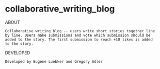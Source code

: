 # collaborative_writing_blog

ABOUT

    Collaborative writing blog -- users write short stories together line by line. Users make submissions and vote which submission should be added to the story. The first submission to reach +10 likes is added to the story.

DEVELOPED
  
    Developed by Eugene Luebker and Gregory Adler
